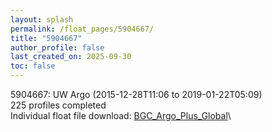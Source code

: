 ```yaml
---
layout: splash
permalink: /float_pages/5904667/
title: "5904667"
author_profile: false
last_created_on: 2025-09-30
toc: false
---
```

 
5904667: UW Argo (2015-12-28T11:06 to 2019-01-22T05:09)\
225 profiles completed\
Individual float file download: [BGC_Argo_Plus_Global](https://ftp.soest.hawaii.edu/bgc_argo_plus/Individual_Floats/outliers_removed/5904667_Sprof_processed.nc)\

